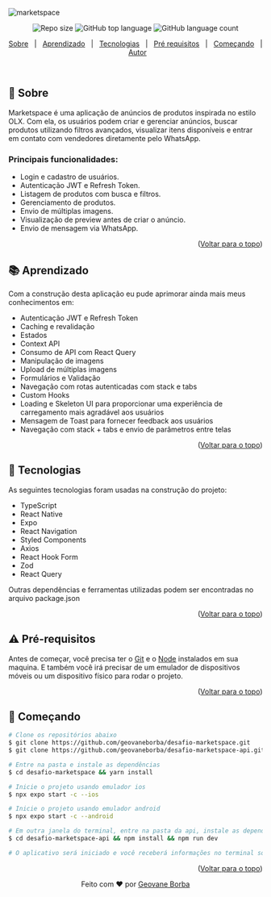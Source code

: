 ![marketspace](https://github.com/user-attachments/assets/7b798714-a86e-416a-a83e-1eb2c9087c8c)


<p align="center">
  <img alt="Repo size"  src="https://img.shields.io/github/repo-size/geovaneborba/desafio-marketspace?color=4f46e5&style=for-the-badge">
  <img alt="GitHub top language"  src="https://img.shields.io/github/languages/top/geovaneborba/desafio-marketspace?color=4f46e5&style=for-the-badge"> <img alt="GitHub language count"  src="https://img.shields.io/github/languages/count/geovaneborba/desafio-marketspace?color=4f46e5&style=for-the-badge">
</p>

<p align="center">
  <a href="#dart-sobre">Sobre</a> &#xa0; | &#xa0;
  <a href="#books-aprendizado">Aprendizado</a> &#xa0; | &#xa0;
  <a href="#rocket-tecnologias">Tecnologias</a> &#xa0; | &#xa0;
  <a href="#warning-pré-requisitos"> Pré requisitos</a> &#xa0; | &#xa0;
  <a href="#checkered_flag-começando">Começando</a> &#xa0; | &#xa0;
  <a href="https://github.com/geovaneborba" target="_blank">Autor</a>
</p>

<br>

## :dart: Sobre

Marketspace é uma aplicação de anúncios de produtos inspirada no estilo OLX. Com ela, os usuários podem criar e gerenciar anúncios, buscar produtos utilizando filtros avançados, visualizar itens disponíveis e entrar em contato com vendedores diretamente pelo WhatsApp.

### Principais funcionalidades:

- Login e cadastro de usuários.
- Autenticação JWT e Refresh Token.
- Listagem de produtos com busca e filtros.
- Gerenciamento de produtos.
- Envio de múltiplas imagens.
- Visualização de preview antes de criar o anúncio.
- Envio de mensagem via WhatsApp.

<p align="right">(<a href="#top">Voltar para o topo</a>)</p>

## :books: Aprendizado

Com a construção desta aplicação eu pude aprimorar ainda mais meus conhecimentos em:

- Autenticação JWT e Refresh Token
- Caching e revalidação
- Estados
- Context API
- Consumo de API com React Query
- Manipulação de imagens
- Upload de múltiplas imagens
- Formulários e Validação
- Navegação com rotas autenticadas com stack e tabs
- Custom Hooks
- Loading e Skeleton UI para proporcionar uma experiência de carregamento mais agradável aos usuários
- Mensagem de Toast para fornecer feedback aos usuários
- Navegação com stack + tabs e envio de parâmetros entre telas

<p align="right">(<a href="#top">Voltar para o topo</a>)</p>

## :rocket: Tecnologias

As seguintes tecnologias foram usadas na construção do projeto:

- TypeScript
- React Native
- Expo
- React Navigation
- Styled Components
- Axios
- React Hook Form
- Zod
- React Query

Outras dependências e ferramentas utilizadas podem ser encontradas no arquivo package.json

<p align="right">(<a href="#top">Voltar para o topo</a>)</p>

## :warning: Pré-requisitos

Antes de começar, você precisa ter o [Git](https://git-scm.com) e o [Node](https://nodejs.org/en/) instalados em sua maquina. E também você irá precisar de um emulador de dispositivos móveis ou um dispositivo físico para rodar o projeto.

<p align="right">(<a href="#top">Voltar para o topo</a>)</p>

## :checkered_flag: Começando

```bash
# Clone os repositórios abaixo
$ git clone https://github.com/geovaneborba/desafio-marketspace.git
$ git clone https://github.com/geovaneborba/desafio-marketspace-api.git

# Entre na pasta e instale as dependências
$ cd desafio-marketspace && yarn install

# Inicie o projeto usando emulador ios
$ npx expo start -c --ios

# Inicie o projeto usando emulador android
$ npx expo start -c --android

# Em outra janela do terminal, entre na pasta da api, instale as dependências e inicie o projeto
$ cd desafio-marketspace-api && npm install && npm run dev

# O aplicativo será iniciado e você receberá informações no terminal sobre o endereço e a porta onde ele estará disponível

```

<p align="right">(<a href="#top">Voltar para o topo</a>)</p>

<p align="center">Feito com ❤️ por <a href="https://github.com/geovaneborba" target="_blank">Geovane Borba</a></p>
